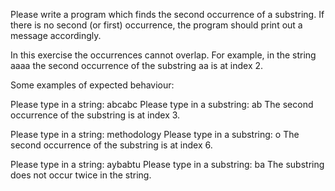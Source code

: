 Please write a program which finds the second occurrence of a substring. If there is no second (or first) occurrence, the program should print out a message accordingly.

In this exercise the occurrences cannot overlap. For example, in the string aaaa the second occurrence of the substring aa is at index 2.

Some examples of expected behaviour:

Please type in a string: abcabc
Please type in a substring: ab
The second occurrence of the substring is at index 3.

Please type in a string: methodology
Please type in a substring: o
The second occurrence of the substring is at index 6.

Please type in a string: aybabtu
Please type in a substring: ba
The substring does not occur twice in the string.